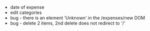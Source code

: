 - date of expense
- edit categories
- bug - there is an element 'Unknown' in the /expenses/new DOM
- bug - delete 2 items, 2nd delete does not redirect to '/'